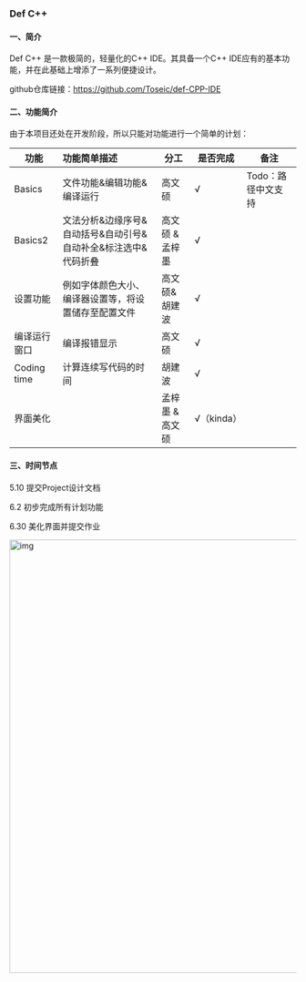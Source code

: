 ### Def C++

#### 一、简介

Def C++ 是一款极简的，轻量化的C++ IDE。其具备一个C++ IDE应有的基本功能，并在此基础上增添了一系列便捷设计。

github仓库链接：https://github.com/Toseic/def-CPP-IDE


#### 二、功能简介

由于本项目还处在开发阶段，所以只能对功能进行一个简单的计划：

| 功能             | 功能简单描述                               | 分工   | 是否完成 | 备注|
| ---------------- | :----------------------------------------- | --------   | ------ |---- |
| Basics| 文件功能&编辑功能&编译运行                                                | 高文硕 | √        | Todo：路径中文支持 |
| Basics2| 文法分析&边缘序号&自动括号&自动引号&自动补全&标注选中&代码折叠             | 高文硕 & 孟梓墨 | √        |  |
| 设置功能  |  例如字体颜色大小、编译器设置等，将设置储存至配置文件  | 高文硕&胡建波 |   √       |   |
| 编译运行窗口  |  编译报错显示             | 高文硕 |   √      |   |
| Coding time      | 计算连续写代码的时间 | 胡建波 | √ |   |
|界面美化          |                                           |孟梓墨 & 高文硕 |  √（kinda）        |        |

#### 三、时间节点

5.10 提交Project设计文档

6.2 初步完成所有计划功能

6.30 美化界面并提交作业

<img width="761" alt="img" src="https://raw.githubusercontent.com/Toseic/def-CPP-IDE/main/demo.png">

